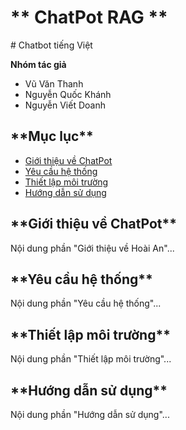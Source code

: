 <h1>** ChatPot RAG **</h1>
# Chatbot tiếng Việt


**Nhóm tác giả**
- Vũ Văn Thanh
- Nguyễn Quốc Khánh
- Nguyễn Viết Doanh

<h2>**Mục lục**</h2>

- [Giới thiệu về ChatPot](#giới-thiệu-về-ChatPot)
- [Yêu cầu hệ thống](#yêu-cầu-hệ-thống)
- [Thiết lập môi trường](#thiết-lập-môi-trường)
- [Hướng dẫn sử dụng](#hướng-dẫn-sử-dụng)


<h2>**Giới thiệu về ChatPot**</h2> 
Nội dung phần "Giới thiệu về Hoài An"...

<h2>**Yêu cầu hệ thống**</h2>
Nội dung phần "Yêu cầu hệ thống"...

<h2>**Thiết lập môi trường**</h2>
Nội dung phần "Thiết lập môi trường"...

<h2>**Hướng dẫn sử dụng**</h2>
Nội dung phần "Hướng dẫn sử dụng"...




